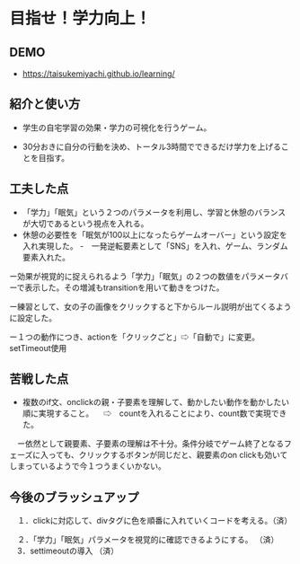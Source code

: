 # 目指せ！学力向上！

## DEMO

  - https://taisukemiyachi.github.io/learning/

## 紹介と使い方

  - 学生の自宅学習の効果・学力の可視化を行うゲーム。

  - 30分おきに自分の行動を決め、トータル3時間でできるだけ学力を上げることを目指す。

## 工夫した点

  - 「学力」「眠気」という２つのパラメータを利用し、学習と休憩のバランスが大切であるという視点を入れる。
  - 休憩の必要性を「眠気が100以上になったらゲームオーバー」という設定を入れ実現した。
  -　一発逆転要素として「SNS」を入れ、ゲーム、ランダム要素入れた。

  ー効果が視覚的に捉えられるよう「学力」「眠気」の２つの数値をパラメータバーで表示した。その増減もtransitionを用いて動きをつけた。

  ー練習として、女の子の画像をクリックすると下からルール説明が出てくるように設定した。

  ー１つの動作につき、actionを「クリックごと」⇨「自動で」に変更。
  setTimeout使用

## 苦戦した点

  - 複数のif文、onclickの親・子要素を理解して、動かしたい動作を動かしたい順に実現すること。
  　⇨　countを入れることにより、count数で実現できた。

　ー依然として親要素、子要素の理解は不十分。条件分岐でゲーム終了となるフェーズに入っても、クリックするボタンが同じだと、親要素のon clickも効いてしまっているようで今１つうまくいかない。

## 今後のブラッシュアップ

　１．clickに対応して、divタグに色を順番に入れていくコードを考える。（済）

　２．「学力」「眠気」パラメータを視覚的に確認できるようにする。
  （済）
　3．settimeoutの導入
  （済）

  
　
  - 